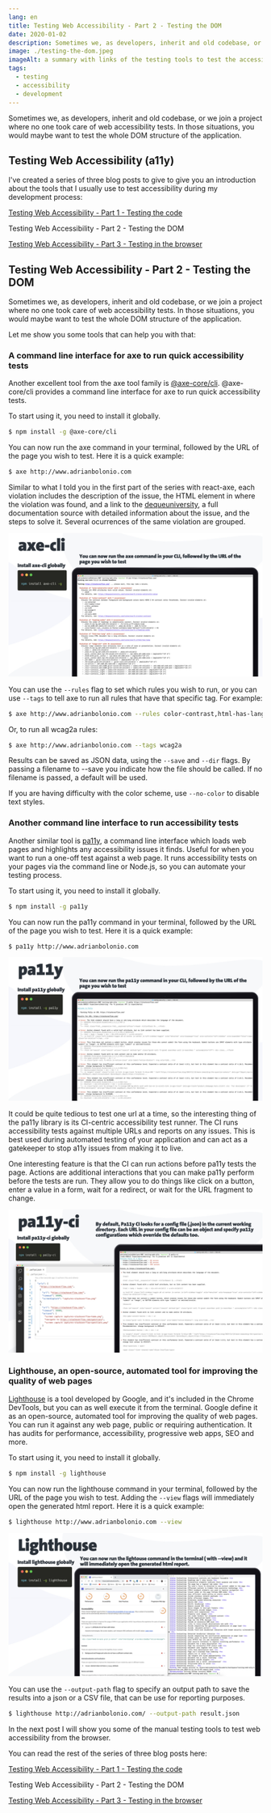 ```yaml
---
lang: en
title: Testing Web Accessibility - Part 2 - Testing the DOM
date: 2020-01-02
description: Sometimes we, as developers, inherit and old codebase, or we join a project where no one took care of web accessibility tests. In those situations, you would maybe want to test the whole DOM structure of the application.
image: ./testing-the-dom.jpeg
imageAlt: a summary with links of the testing tools to test the accessibility of the whole DOM explained in the blog post
tags:
  - testing
  - accessibility
  - development
---
```


Sometimes we, as developers, inherit and old codebase, or we join a project where no one took care of web accessibility tests. In those situations, you would maybe want to test the whole DOM structure of the application.

## Testing Web Accessibility (a11y)

I've created a series of three blog posts to give to give you an introduction about the tools that I usually use to test accessibility during my development process:

[Testing Web Accessibility - Part 1 - Testing the code](/testing-web-accessibility-part-1)

Testing Web Accessibility - Part 2 - Testing the DOM

[Testing Web Accessibility - Part 3 - Testing in the browser](/testing-web-accessibility-part-3)

## Testing Web Accessibility - Part 2 - Testing the DOM

Sometimes we, as developers, inherit and old codebase, or we join a project where no one took care of web accessibility tests.
In those situations, you would maybe want to test the whole DOM structure of the application.

Let me show you some tools that can help you with that:

### A command line interface for axe to run quick accessibility tests

Another excellent tool from the axe tool family is [@axe-core/cli](https://github.com/dequelabs/axe-core-npm/tree/develop/packages/cli).
@axe-core/cli provides a command line interface for axe to run quick accessibility tests.

To start using it, you need to install it globally.

```bash
$ npm install -g @axe-core/cli
```

You can now run the axe command in your terminal, followed by the URL of the page you wish to test. Here it is a quick example:

```bash
$ axe http://www.adrianbolonio.com
```

Similar to what I told you in the first part of the series with react-axe, each violation includes the description of the issue, the HTML element in where the violation was found, and a link to the [dequeuniversity](https://dequeuniversity.com/), a full documentation source with detailed information about the issue, and the steps to solve it.
Several ocurrences of the same violation are grouped.

![A slide of a presentation on how to use the tool @axe-core/cli](../../assets/blog/axe-cli.jpeg)

You can use the `--rules` flag to set which rules you wish to run, or you can use `--tags` to tell axe to run all rules that have that specific tag. For example:

```bash
$ axe http://www.adrianbolonio.com --rules color-contrast,html-has-lang
```

Or, to run all wcag2a rules:

```bash
$ axe http://www.adrianbolonio.com --tags wcag2a
```

Results can be saved as JSON data, using the `--save` and `--dir` flags. By passing a filename to --save you indicate how the file should be called. If no filename is passed, a default will be used.

If you are having difficulty with the color scheme, use `--no-color` to disable text styles.

### Another command line interface to run accessibility tests

Another similar tool is [pa11y](http://pa11y.org/), a command line interface which loads web pages and highlights any accessibility issues it finds.
Useful for when you want to run a one-off test against a web page.
It runs accessibility tests on your pages via the command line or Node.js, so you can automate your testing process.

To start using it, you need to install it globally.

```bash
$ npm install -g pa11y
```

You can now run the pa11y command in your terminal, followed by the URL of the page you wish to test. Here it is a quick example:

```bash
$ pa11y http://www.adrianbolonio.com
```

![A slide of a presentation on how to use the tool pa11y](../../assets/blog/pa11y.jpeg)

It could be quite tedious to test one url at a time, so the interesting thing of the pa11y library is its CI-centric accessibility test runner.
The CI runs accessibility tests against multiple URLs and reports on any issues.
This is best used during automated testing of your application and can act as a gatekeeper to stop a11y issues from making it to live.

One interesting feature is that the CI can run actions before pa11y tests the page.
Actions are additional interactions that you can make pa11y perform before the tests are run.
They allow you to do things like click on a button, enter a value in a form, wait for a redirect, or wait for the URL fragment to change.

![A slide of a presentation on how to use the tool pa11yci](../../assets/blog/pa11yci.jpeg)

### Lighthouse, an open-source, automated tool for improving the quality of web pages

[Lighthouse](https://developers.google.com/web/tools/lighthouse/) is a tool developed by Google, and it's included in the Chrome DevTools, but you can as well execute it from the terminal.
Google define it as an open-source, automated tool for improving the quality of web pages.
You can run it against any web page, public or requiring authentication.
It has audits for performance, accessibility, progressive web apps, SEO and more.

To start using it, you need to install it globally.

```bash
$ npm install -g lighthouse
```

You can now run the lighthouse command in your terminal, followed by the URL of the page you wish to test.
Adding the `--view` flags will immediately open the generated html report.
Here it is a quick example:

```bash
$ lighthouse http://www.adrianbolonio.com --view
```

![A slide of a presentation on how to use the tool lighthouse](../../assets/blog/lighthouse.jpeg)

You can use the `--output-path` flag to specify an output path to save the results into a json or a CSV file, that can be use for reporting purposes.

```bash
$ lighthouse http://adrianbolonio.com/ --output-path result.json
```

In the next post I will show you some of the manual testing tools to test web accessibility from the browser.

You can read the rest of the series of three blog posts here:

[Testing Web Accessibility - Part 1 - Testing the code](/testing-web-accessibility-part-1)

Testing Web Accessibility - Part 2 - Testing the DOM

[Testing Web Accessibility - Part 3 - Testing in the browser](/testing-web-accessibility-part-3)
